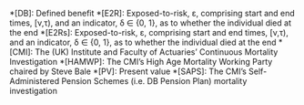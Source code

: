 *[DB]: Defined benefit
*[E2R]: Exposed-to-risk, ε, comprising start and end times, [ν,τ), and an indicator, δ ∈ {0, 1}, as to whether the individual died at the end
*[E2Rs]: Exposed-to-risk, ε, comprising start and end times, [ν,τ), and an indicator, δ ∈ {0, 1}, as to whether the individual died at the end
*[CMI]: The (UK) Institute and Faculty of Actuaries’ Continuous Mortality Investigation
*[HAMWP]: The CMI’s High Age Mortality Working Party chaired by Steve Bale
*[PV]: Present value
*[SAPS]: The CMI’s Self-Administered Pension Schemes (i.e. DB Pension Plan) mortality investigation
